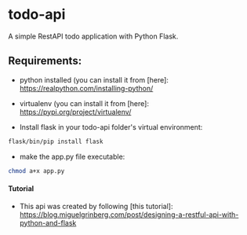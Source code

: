 # todo-api
A simple RestAPI todo application with Python Flask.

## Requirements:

* python installed (you can install it from [here]: https://realpython.com/installing-python/

* virtualenv (you can install it from [here]: https://pypi.org/project/virtualenv/

* Install flask in your todo-api folder's virtual environment:
```bash
flask/bin/pip install flask
```

* make the app.py file executable:
```bash
chmod a+x app.py
```

#### Tutorial
* This api was created by following [this tutorial]: https://blog.miguelgrinberg.com/post/designing-a-restful-api-with-python-and-flask
